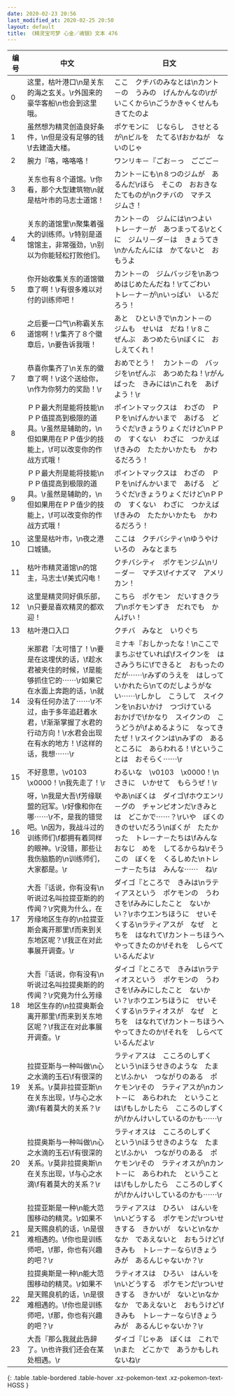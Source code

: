 ```yaml
---
date: 2020-02-23 20:56
last_modified_at: 2020-02-25 20:50
layout: default
title: 《精灵宝可梦 心金／魂银》文本 476
---
```

| 编号 | 中文 | 日文 |
| ---- | ---- | ---- |
| 0 | 这里，枯叶港口\n是关东的海之玄关。\r外国来的豪华客船\n也会到这里哦。 | ここ　クチバのみなとは\nカント－の　うみの　げんかんなの\rがいこくから\nごうかきゃくせんも　きてたのよ |
| 1 | 虽然想为精灵创造良好条件，\n但是没有足够的钱\f去建造大楼。 | ポケモンに　じならし　させとるが\nビルを　たてる\fおかねが　ないのじゃ |
| 2 | 腕力『咯，咯咯咯！ | ワンリキ－『ごお－っ　ごごご－ |
| 3 | 关东也有８个道馆。\r你看，那个大型建筑物\n就是枯叶市的马志士道馆！ | カント－にも\n８つのジムが　あるんだ\rほら　そこの　おおきな　たてものが\nクチバの　マチス　ジムさ！ |
| 4 | 关东的道馆里\n聚集着强大的训练师。\r特别是道馆馆主，非常强劲，\n别以为你能轻松打败他们。 | カント－の　ジムには\nつよい　トレ－ナ－が　あつまってる\rとくに　ジムリ－ダ－は　きょうてき\nかんたんには　かてないと　おもうよ |
| 5 | 你开始收集关东的道馆徽章了啊！\r有很多难以对付的训练师吧！ | カント－の　ジムバッジを\nあつめはじめたんだね！\rてごわい　トレ－ナ－が\nいっぱい　いるだろう！ |
| 6 | 之后要一口气\n称霸关东道馆啊！\r集齐了８个徽章后，\n要告诉我哦！ | あと　ひといきで\nカント－の　ジムも　せいは　だね！\r８こ　ぜんぶ　あつめたら\nぼくに　おしえてくれ！ |
| 7 | 恭喜你集齐了\n关东的徽章了啊！\r这个送给你，\n作为你努力的奖励！\r | おめでとう！　カント－の　バッジを\nぜんぶ　あつめたね！\rがんばった　きみには\nこれを　あげよう！\r |
| 8 | ＰＰ最大剂是能将技能\nＰＰ值提高到极限的道具。\r虽然是辅助的，\n但如果用在ＰＰ值少的技能上，\f可以改变你的作战方式哦！ | ポイントマックスは　わざの　ＰＰを\nげんかいまで　あげる　どうぐだ\rきょうりょくだけど\nＰＰの　すくない　わざに　つかえば\fきみの　たたかいかたも　かわるだろう！ |
| 9 | ＰＰ最大剂是能将技能\nＰＰ值提高到极限的道具。\r虽然是辅助的，\n但如果用在ＰＰ值少的技能上，\f可以改变你的作战方式哦！ | ポイントマックスは　わざの　ＰＰを\nげんかいまで　あげる　どうぐだ\rきょうりょくだけど\nＰＰの　すくない　わざに　つかえば\fきみの　たたかいかたも　かわるだろう！ |
| 10 | 这里是枯叶市，\n夜之港口城镇。 | ここは　クチバシティ\nゆうやけいろの　みなとまち |
| 11 | 枯叶市精灵道馆\n的馆主，马志士\f美式闪电！ | クチバシティ　ポケモンジム\nリ－ダ－　マチス\fイナズマ　アメリカン！ |
| 12 | 这里是精灵同好俱乐部，\n只要是喜欢精灵的都欢迎！ | こちら　ポケモン　だいすきクラブ\nポケモンずき　だれでも　かんげい！ |
| 13 | 枯叶港口入口 | クチバ　みなと　いりぐち |
| 14 | 米那君『太可惜了！\n要是在这埋伏的话，\f趁水君被夹住的时候，\f是能够抓住它的⋯⋯\r如果它在水面上奔跑的话，\n就没有任何办法了⋯⋯\r不过，由于多年追赶着水君，\f渐渐掌握了水君的行动方向！\r水君会出现在有水的地方！\f这样的话，我想⋯⋯\r | ミナキ『おしかったな！\nここで　まちぶせていれば\fスイクンを　はさみうちに\fできると　おもったのだが⋯⋯\rみずのうえを　はしって　いかれたら\nてのだしようがない⋯⋯\rしかし　こうして　スイクンを\nおいかけ　つづけている　おかげで\fかなり　スイクンの　こうどうが\fよめるように　なってきたぜ！\rスイクンは\nみずの　あるところに　あらわれる！\fということは　おそらく⋯⋯\r |
| 15 | 不好意思，\v0103　\x0000！\n我先走了！\r | わるいな　\v0103　\x0000！\nさきに　いかせて　もらうぜ！\r |
| 16 | 呀，\n我是大吾\f芳缘联盟的冠军。\r好像和你在哪⋯⋯\r不，是我的错觉吧。\n因为，我战斗过的训练师们\f都拥有着同样的眼神。\r没错，那些让我伤脑筋的\n训练师们，大家都是。\r | やあ\nぼくは　ダイゴ\fホウエンリ－グの　チャンピオンだ\rきみとは　どこかで⋯⋯？\rいや　ぼくの　きのせいだろう\nぼくが　たたかった　トレ－ナ－たちは\fみんな　おなじ　めを　してるからね\rそう　この　ぼくを　くるしめた\nトレ－ナ－たちは　みんな⋯⋯　ね\r |
| 17 | 大吾『话说，你有没有\n听说过名叫拉提亚斯的的传闻？\r究竟为什么，在芳缘地区生存的\n拉提亚斯会离开那里\f而来到关东地区呢？\f我正在对此事展开调查。\r | ダイゴ『ところで　きみは\nラティアスという　ポケモンの　うわさを\fみみにしたこと　ないかい？\rホウエンちほうに　せいそくする\nラティアスが　なぜ　とちを　はなれて\fカント－ちほうへ　やってきたのか\fそれを　しらべているんだよ\r |
| 18 | 大吾『话说，你有没有\n听说过名叫拉提奥斯的的传闻？\r究竟为什么芳缘地区生存的\n拉提奥斯会离开那里\f而来到关东地区呢？\f我正在对此事展开调查。\r | ダイゴ『ところで　きみは\nラティオスという　ポケモンの　うわさを\fみみにしたこと　ないかい？\rホウエンちほうに　せいそくする\nラティオスが　なぜ　とちを　はなれて\fカント－ちほうへ　やってきたのか\fそれを　しらべているんだよ\r |
| 19 | 拉提亚斯与一种叫做\n心之水滴的玉石\f有很深的关系。\r莫非拉提亚斯\n在关东出现，\f与心之水滴\f有着莫大的关系？\r | ラティアスは　こころのしずく　という\nほうせきのような　たまと\fふかい　つながりのある　ポケモン\rその　ラティアスが\nカント－に　あらわれた　ということは\fもしかしたら　こころのしずくが\fかんけいしているのかも⋯⋯\r |
| 20 | 拉提奥斯与一种叫做\n心之水滴的玉石\f有很深的关系。\r莫非拉提奥斯\n在关东出现，\f与心之水滴\f有着莫大的关系？\r | ラティオスは　こころのしずく　という\nほうせきのような　たまと\fふかい　つながりのある　ポケモン\rその　ラティオスが\nカント－に　あらわれた　ということは\fもしかしたら　こころのしずくが\fかんけいしているのかも⋯⋯\r |
| 21 | 拉提亚斯是一种\n能大范围移动的精灵。\r如果不是天赐良机的话，\n是很难相遇的。\f你也是训练师吧，\f那，你也有兴趣的吧？\r | ラティアスは　ひろい　はんいを\nいどうする　ポケモンだ\rついせきする　きかいが　ないと\nなかなか　であえないと　おもうけど\fきみも　トレ－ナ－なら\fきょうみが　あるんじゃないか？\r |
| 22 | 拉提奥斯是一种\n能大范围移动的精灵。\r如果不是天赐良机的话，\n是很难相遇的。\f你也是训练师吧，\f那，你也有兴趣的吧？\r | ラティオスは　ひろい　はんいを\nいどうする　ポケモンだ\rついせきする　きかいが　ないと\nなかなか　であえないと　おもうけど\fきみも　トレ－ナ－なら\fきょうみが　あるんじゃないか？\r |
| 23 | 大吾『那么我就此告辞了。\n也许我们还会在某处相遇。\r | ダイゴ『じゃあ　ぼくは　これで\nまた　どこかで　あうかもしれないね\r |
{: .table .table-bordered .table-hover .xz-pokemon-text .xz-pokemon-text-HGSS }